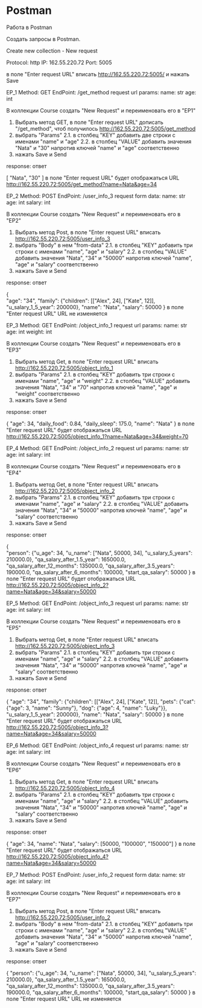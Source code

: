 ﻿# Postman

Работа в Postman

Создать запросы в Postman.

Create new collection - New request

Protocol: http
IP: 162.55.220.72
Port: 5005

в поле "Enter request URL" вписать http://162.55.220.72:5005/ и нажать Save

EP_1
Method: GET
EndPoint: /get_method
request url params:
name: str
age: int

В коллекции Course создать "New Request" и переименовать его в "EP1"
1. Выбрать метод GET, в поле "Enter request URL" дописать "/get_method", чтоб получилось http://162.55.220.72:5005/get_method
2. выбрать "Params"
2.1. в столбец "KEY" добавить две строки с именами "name" и "age"
2.2. в столбец "VALUE" добавить значения "Nata" и "30" напротив ключей "name" и "age" соответственно
3. нажать Save и Send

response:
ответ

[
    "Nata",
    "30"
]
в поле "Enter request URL" будет отображаться URL http://162.55.220.72:5005/get_method?name=Nata&age=34



EP_2
Method: POST
EndPoint: /user_info_3
request form data:
name: str
age: int
salary: int

В коллекции Course создать "New Request" и переименовать его в "EP2"
1. Выбрать метод Post, в поле "Enter request URL" вписать http://162.55.220.72:5005/user_info_3
2. выбрать "Body" в нем "from-data"
2.1. в столбец "KEY" добавить три строки с именами "name", "age" и "salary"
2.2. в столбец "VALUE" добавить значения "Nata", "34" и "50000" напротив ключей "name", "age" и "salary" соответственно
3. нажать Save и Send

response:
ответ

{   
    "age": "34",
    "family": {"children": [["Alex", 24], ["Kate", 12]],
               "u_salary_1_5_year": 200000},
    "name": "Nata",
    "salary": 50000
}
в поле "Enter request URL" URL не изменяется

EP_3
Method: GET EndPoint: /object_info_1 request url params: name: str age: int weight: int

В коллекции Course создать "New Request" и переименовать его в "EP3"
1. Выбрать метод Get, в поле "Enter request URL" вписать http://162.55.220.72:5005/object_info_1
2. выбрать "Params"
2.1. в столбец "KEY" добавить три строки с именами "name", "age" и "weight"
2.2. в столбец "VALUE" добавить значения "Nata", "34" и "70" напротив ключей "name", "age" и "weight" соответственно
3. нажать Save и Send

response:
ответ

{
    "age": 34,
    "daily_food": 0.84,
    "daily_sleep": 175.0,
    "name": "Nata"
}
в поле "Enter request URL" будет отображаться URL http://162.55.220.72:5005/object_info_1?name=Nata&age=34&weight=70


EP_4
Method: GET
EndPoint: /object_info_2
request url params:
name: str
age: int
salary: int

В коллекции Course создать "New Request" и переименовать его в "EP4"
1. Выбрать метод Get, в поле "Enter request URL" вписать http://162.55.220.72:5005/object_info_2
2. выбрать "Params"
2.1. в столбец "KEY" добавить три строки с именами "name", "age" и "salary"
2.2. в столбец "VALUE" добавить значения "Nata", "34" и "50000" напротив ключей "name", "age" и "salary" соответственно
3. нажать Save и Send

response: ответ

{   
    "person": {"u_age": 34,
               "u_name": ["Nata", 50000, 34],
               "u_salary_5_years": 210000.0},
    "qa_salary_after_1.5_year": 165000.0,
    "qa_salary_after_12_months": 135000.0,
    "qa_salary_after_3.5_years": 190000.0,
    "qa_salary_after_6_months": 100000,
    "start_qa_salary": 50000
}
в поле "Enter request URL" будет отображаться URL http://162.55.220.72:5005/object_info_2?name=Nata&age=34&salary=50000


EP_5
Method: GET
EndPoint: /object_info_3
request url params:
name: str
age: int
salary: int

В коллекции Course создать "New Request" и переименовать его в "EP5"
1. Выбрать метод Get, в поле "Enter request URL" вписать http://162.55.220.72:5005/object_info_3
2. выбрать "Params"
2.1. в столбец "KEY" добавить три строки с именами "name", "age" и "salary"
2.2. в столбец "VALUE" добавить значения "Nata", "34" и "50000" напротив ключей "name", "age" и "salary" соответственно
3. нажать Save и Send

response:
ответ

{
    "age": "34",
    "family": {"children": [["Alex", 24], ["Kate", 12]],
               "pets": {"cat": {"age": 3, "name": "Sunny"},
                        "dog": {"age": 4, "name": "Luky"}},
               "u_salary_1_5_year": 200000},
    "name": "Nata",
    "salary": 50000
}
в поле "Enter request URL" будет отображаться URL http://162.55.220.72:5005/object_info_3?name=Nata&age=34&salary=50000


EP_6
Method: GET
EndPoint: /object_info_4
request url params:
name: str
age: int
salary: int

В коллекции Course создать "New Request" и переименовать его в "EP6"
1. Выбрать метод Get, в поле "Enter request URL" вписать http://162.55.220.72:5005/object_info_4
2. выбрать "Params"
2.1. в столбец "KEY" добавить три строки с именами "name", "age" и "salary"
2.2. в столбец "VALUE" добавить значения "Nata", "34" и "50000" напротив ключей "name", "age" и "salary" соответственно
3. нажать Save и Send

response:
ответ

{
    "age": 34,
    "name": "Nata",
    "salary": [50000, "100000", "150000"]
}
в поле "Enter request URL" будет отображаться URL http://162.55.220.72:5005/object_info_4?name=Nata&age=34&salary=50000


EP_7
Method: POST
EndPoint: /user_info_2
request form data:
name: str
age: int
salary: int

В коллекции Course создать "New Request" и переименовать его в "EP7"
1. Выбрать метод Post, в поле "Enter request URL" вписать http://162.55.220.72:5005/user_info_2
2. выбрать "Body" в нем "from-data"
2.1. в столбец "KEY" добавить три строки с именами "name", "age" и "salary"
2.2. в столбец "VALUE" добавить значения "Nata", "34" и "50000" напротив ключей "name", "age" и "salary" соответственно
3. нажать Save и Send

response:
ответ

{
    "person": {"u_age": 34,
               "u_name": ["Nata", 50000, 34],
               "u_salary_5_years": 210000.0},
    "qa_salary_after_1.5_year": 165000.0,
    "qa_salary_after_12_months": 135000.0,
    "qa_salary_after_3.5_years": 190000.0,
    "qa_salary_after_6_months": 100000,
    "start_qa_salary": 50000
}
в поле "Enter request URL" URL не изменяется

